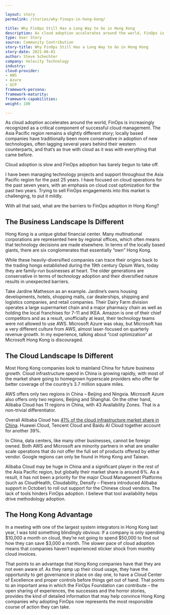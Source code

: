 ```yaml
---

layout: story
permalink: /stories/why-finops-in-hong-kong/

title: Why FinOps Still Has a Long Way to Go in Hong Kong
description: As cloud adoption accelerates around the world, FinOps is increasingly recognized as a critical component of successful cloud management
type: User Story
source: Community Contribution
story-title: Why FinOps Still Has a Long Way to Go in Hong Kong
story-date: 2021-06-01
author: Steve Schechter
company: Velocity Technology
industry:
cloud-provider:
- AWS
- Azure
- GCP
framework-persona:
framework-maturity:
framework-capabilities:
weight: 100

---
```


As cloud adoption accelerates around the world, FinOps is increasingly recognized as a critical component of successful cloud management. The Asia Pacific region remains a slightly different story; locally based companies have traditionally been more conservative in adoption of new technologies, often lagging several years behind their western counterparts, and that’s as true with cloud as it was with everything that came before.

Cloud adoption is slow and FinOps adoption has barely begun to take off.

I have been managing technology projects and support throughout the Asia Pacific region for the past 25 years. I have focused on cloud operations for the past seven years, with an emphasis on cloud cost optimization for the past two years. Trying to sell FinOps engagements into this market is challenging, to put it mildly.

With all that said, what are the barriers to FinOps adoption in Hong Kong?

## The Business Landscape Is Different
Hong Kong is a unique global financial center. Many multinational corporations are represented here by regional offices, which often means that technology decisions are made elsewhere. In terms of the locally based giants, there are six conglomerates that essentially “own” Hong Kong.

While these heavily-diversified companies can trace their origins back to the trading hongs established during the 19th century Opium Wars, today they are family-run businesses at heart. The older generations are conservative in terms of technology adoption and their diversified nature results in unexpected barriers.

Take Jardine Matheson as an example. Jardine’s owns housing developments, hotels, shopping malls, car dealerships, shipping and logistics companies, and retail companies. Their Dairy Farm division operates a large supermarket chain and a major pharmacy chain as well as holding the local franchises for 7-11 and IKEA. Amazon is one of their chief competitors and as a result, unofficially at least, their technology teams were not allowed to use AWS. Microsoft Azure was okay, but Microsoft has a very different culture from AWS, almost laser-focused on quarterly revenue growth. In my experience, talking about “cost optimization” at Microsoft Hong Kong is discouraged.

## The Cloud Landscape Is Different
Most Hong Kong companies look to mainland China for future business growth. Cloud infrastructure spend in China is growing rapidly, with most of the market share going to homegrown hyperscale providers who offer far better coverage of the country’s 3.7 million square miles.

AWS offers only two regions in China – Beijing and Ningxia. Microsoft Azure also offers only two regions, Beijing and Shanghai. On the other hand, Alibaba Cloud has 11 regions in China, with 43 Availability Zones. That is a non-trivial differentiator.

Overall Alibaba Cloud has [41% of the cloud infrastructure market share in China](https://www.chinainternetwatch.com/30820/cloud-infrastructure-services/). Huawei Cloud, Tencent Cloud and Baidu AI Cloud together account for another 39%.

In China, data centers, like many other businesses, cannot be foreign owned. Both AWS and Microsoft are minority partners in what are smaller scale operations that do not offer the full set of products offered by either vendor. Google regions can only be found in Hong Kong and Taiwan.

Alibaba Cloud may be huge in China and a significant player in the rest of the Asia Pacific region, but globally their market share is around 6%. As a result, it has not been a priority for the major Cloud Management Platforms (such as CloudHealth, Cloudability, Densify – Flexera introduced Alibaba support in October) to roll out support for the Chinese cloud vendors. The lack of tools hinders FinOps adoption. I believe that tool availability helps drive methodology adoption.

## The Hong Kong Advantage
In a meeting with one of the largest system integrators in Hong Kong last year, I was told something blindingly obvious: If a company is only spending $10,000 a month on cloud, they’re not going to spend $50,000 to find out how they can save $3,000 a month. The slower pace of cloud adoption means that companies haven’t experienced sticker shock from monthly cloud invoices.

That points to an advantage that Hong Kong companies have that they are not even aware of. As they ramp up their cloud usage, they have the opportunity to get governance in place on day one, to have a Cloud Center of Excellence and proper controls before things get out of hand. That points to an important area in which the FinOps Foundation can contribute – the open sharing of experiences, the successes and the horror stories, provides the kind of detailed information that may help convince Hong Kong companies why adopting FinOps now represents the most responsible course of action they can take.
